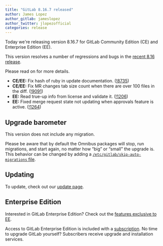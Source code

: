 ```yaml
---
title: "GitLab 8.16.7 released"
author: James Lopez
author_gitlab: jameslopez
author_twitter: jlopezofficial
categories: release
---
```


Today we're releasing version 8.16.7 for GitLab Community Edition (CE) and
Enterprise Edition (EE).

This version resolves a number of regressions and bugs in the [recent 8.16
release](/2017/01/22/gitlab-8-16-released).

Please read on for more details.

<!-- more -->

- **CE/EE:** Fix hash of ruby in update documentation. ([!8735])
- **CE/EE:** Fix MR changes tab size count when there are over 100 files in the diff. ([!9091])
- **EE:** Read true-up info from license and validate it. ([!1206])
- **EE:** Fixed merge request state not updating when approvals feature is active. ([!1264])

[!8735]: https://gitlab.com/gitlab-org/gitlab-ce/merge_requests/8735
[!9091]: https://gitlab.com/gitlab-org/gitlab-ce/merge_requests/9091
[!1206]: https://gitlab.com/gitlab-org/gitlab-ee/merge_requests/1206
[!1264]: https://gitlab.com/gitlab-org/gitlab-ee/merge_requests/1264


## Upgrade barometer

This version does not include any migration.

Please be aware that by default the Omnibus packages will stop, run migrations,
and start again, no matter how “big” or “small” the upgrade is. This behavior
can be changed by adding a [`/etc/gitlab/skip-auto-migrations`
file](http://doc.gitlab.com/omnibus/update/README.html).

## Updating

To update, check out our [update page](https://about.gitlab.com/update/).

## Enterprise Edition

Interested in GitLab Enterprise Edition? Check out the [features exclusive to
EE](https://about.gitlab.com/gitlab-ee/).

Access to GitLab Enterprise Edition is included with a [subscription](https://about.gitlab.com/pricing/).
No time to upgrade GitLab yourself? Subscribers receive upgrade and installation
services.
